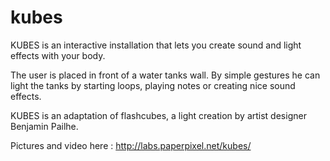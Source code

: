 kubes
=====

KUBES is an interactive installation that lets you create sound and light effects with your body.

The user is placed in front of a water tanks wall. By simple gestures he can light the tanks by starting loops, playing notes or creating nice sound effects.

KUBES is an adaptation of flashcubes, a light creation by artist designer Benjamin Pailhe.

Pictures and video here : http://labs.paperpixel.net/kubes/
